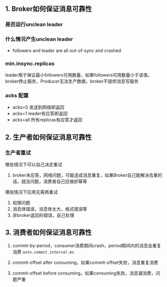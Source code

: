 ## 1. Broker如何保证消息可靠性

### 是否运行unclean leader

### 什么情况产生unclean leader

* followers and leader are all out-of-sync and crashed

### min.insync.replicas

leader用于保证最小followers可用数量，如果followers可用数量小于该值，broker停止服务，Producer无法生产数据，broker不提供消息写服务

### acks 配置

* acks=0 发送到网络即返回
* acks=1 leader有应答即返回
* acks=all 所有replicas有应答才返回

## 2. 生产者如何保证消息可靠性

### 生产者重试

哪些情况下可以自己决定重试

1. broker未应答，网络问题，可能造成消息重复，如果Broker自己能解决去重的话，就没问题，消费者自己应做好幂等

哪些情况下应用无需再重试

1. 权限问题
2. 消息体错误，消息体太大，格式错误等
3. 非broker返回的错误，自己处理

## 3. 消费者如何保证消息可靠性

1. commit-by-period，consumer消费期间crash，period期间内的消息会重复消费 
   `auto.commit.interval.ms`

2. commit-offset after consuming，如果commit-offset失败，消息重复消费
3. commit-offset before consuming，如果consuming失败，消息漏消费，问题严重



